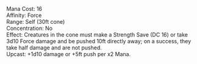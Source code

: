 Mana Cost: 16  
Affinity: Force  
Range: Self (30ft cone)  
Concentration: No  
Effect: Creatures in the cone must make a Strength Save (DC 16) or take 3d10 Force damage and be pushed 10ft directly away; on a success, they take half damage and are not pushed.  
Upcast: +1d10 damage or +5ft push per x2 Mana.